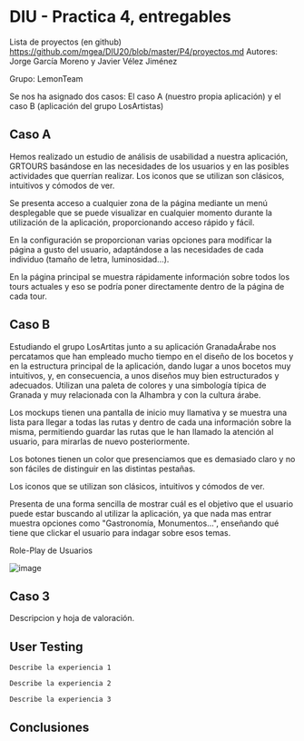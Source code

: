 # DIU - Practica 4, entregables

Lista de proyectos (en github) https://github.com/mgea/DIU20/blob/master/P4/proyectos.md
Autores: Jorge García Moreno y Javier Vélez Jiménez

Grupo: LemonTeam

Se nos ha asignado dos casos: El caso A (nuestro propia aplicación) y el caso B (aplicación del grupo LosArtistas)

## Caso A
Hemos realizado un estudio de análisis de usabilidad a nuestra aplicación, GRTOURS basándose en las necesidades de los usuarios y en las posibles actividades que querrían realizar. Los iconos que se utilizan son clásicos, intuitivos y cómodos de ver. 

Se presenta acceso a cualquier zona de la página mediante un menú desplegable que se puede visualizar en cualquier momento durante la utilización de la aplicación, proporcionando acceso rápido y fácil. 

En la configuración se proporcionan varias opciones para modificar la página a gusto del usuario, adaptándose a las necesidades de cada individuo (tamaño de letra, luminosidad...). 

En la página principal se muestra rápidamente información sobre todos los tours actuales y eso se podría poner directamente dentro de la página de cada tour.


## Caso B
Estudiando el grupo LosArtitas junto a su aplicación GranadaÁrabe nos percatamos que han empleado mucho tiempo en el diseño de los bocetos y en la estructura principal de la aplicación, dando lugar a unos bocetos muy intuitivos, y, en consecuencia, a unos diseños muy bien estructurados y adecuados. Utilizan una paleta de colores y una simbología típica de Granada y muy relacionada con la Alhambra y con la cultura árabe.

Los mockups tienen una pantalla de inicio muy llamativa y se muestra una lista para llegar a todas las rutas y dentro de cada una información sobre la misma, permitiendo guardar las rutas que le han llamado la atención al usuario, para mirarlas de nuevo posteriormente.

Los botones tienen un color que presenciamos que es demasiado claro y no son fáciles de distinguir en las distintas pestañas.

Los iconos que se utilizan son clásicos, intuitivos y cómodos de ver.

Presenta de una forma sencilla de mostrar cuál es el objetivo que el usuario puede estar buscando al utilizar la aplicación, ya que nada mas entrar muestra opciones como "Gastronomía, Monumentos...", enseñando qué tiene que clickar el usuario para indagar sobre esos temas.


Role-Play de Usuarios

![image](https://user-images.githubusercontent.com/79601105/119360243-b316a500-bcaa-11eb-8384-868e3f05d439.png)


## Caso 3

Descripcion y hoja de valoración.   

## User Testing

	Describe la experiencia 1

	Describe la experiencia 2

	Describe la experiencia 3


## Conclusiones
